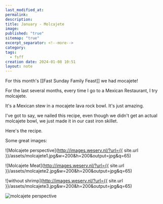 ```yaml
---
last_modified_at: 
permalink: 
description: 
title: January - Molcajete
image: 
published: "true"
sitemap: "true"
excerpt_separator: <!--more-->
category: 
tags:
  - fsff
creation date: 2024-01-08 10:51
layout: note
---
```

For this month's [[Fast Sunday Family Feast]] we had mocajete! 

For the last several months, every time I go to a Mexican Restaurant, I try molcajete.

It's a Mexican stew in a mocajete lava rock bowl. It's just amazing. 

I've got to say, we nailed this recipe, even though we didn't get an actual molcajete bowl, we just made it in our cast iron skillet. 

Here's the recipe. 

Some great images: 

![Molcajete perspective](http://images.weserv.nl/?url={{ site.url }}/assets/molcajete1.jpg&w=200&h=200&output=jpg&q=65)

![Molcajete Meat](http://images.weserv.nl/?url={{ site.url }}/assets/molcajete2.jpg&w=200&h=200&output=jpg&q=65)

![without shrimp](http://images.weserv.nl/?url={{ site.url }}/assets/molcajete3.jpg&w=200&h=200&output=jpg&q=65)


![molcajete perspective](https://jethro.site/assets/mocajete1.jpg)